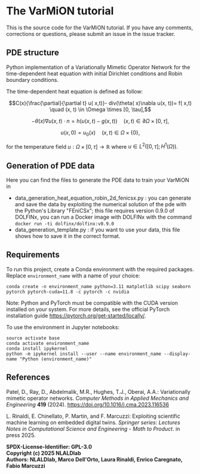 # The VarMiON tutorial
This is the source code for the VarMiON tutorial. If you have any comments, corrections or questions, please submit an issue in the issue tracker.



## PDE structure
Python implementation of a Variationally Mimetic Operator Network for the time-dependent heat equation with initial Dirichlet conditions and Robin boundary conditions.

The time-dependent heat equation is defined as follow:

$$C(x){\frac{\partial}{\partial t} u( x,t)}-  div(\theta( x)\nabla u(x, t))= f( x,t) \quad (x, t) \in \Omega \times [0, \tau],$$

$$-\theta( x)\nabla u(x, t) \cdot  n = h(u(x,t)-g(x,t)) \quad ( x, t) \in \partial \Omega \times [0, \tau],$$
 
$$ u( x,0)= u_0( x)  \quad  (x, t) \in \Omega \times \{ 0 \},$$

for the temperature field $u: \Omega \times [0,\tau] \rightarrow \mathbb R$ where $u \in L^2([0,\tau]; H^1(\Omega))$. 

## Generation of PDE data
Here you can find the files to generate the PDE data to train your VarMiON in

* data_generation_heat_equation_robin_2d_fenicsx.py : you can generate and save the data by exploiting the numerical solution of the pde with the Python's Library "FEniCSx"; this file requires version 0.9.0 of DOLFINx, you can run a Docker image with DOLFINx with the command `docker run -ti dolfinx/dolfinx:v0.9.0`
* data_generation_template.py : if you want to use your data, this file shows how to save it in the correct format.

## Requirements

To run this project, create a Conda environment with the required packages. Replace `environment_name` with a name of your choice:

`conda create -n environment_name python=3.11 matplotlib scipy seaborn pytorch pytorch-cuda=11.8 -c pytorch -c nvidia`

Note: Python and PyTorch must be compatible with the CUDA version installed on your system. For more details, see the official PyTorch installation guide https://pytorch.org/get-started/locally/.

To use the environment in Jupyter notebooks:

`source activate base`  
`conda activate environment_name`  
`conda install ipykernel`  
`python -m ipykernel install --user --name environment_name --display-name "Python (environment_name)"`  


## References

Patel, D., Ray, D., Abdelmalik, M.R., Hughes, T.J., Oberai, A.A.: Variationally mimetic
operator networks. *Computer Methods in Applied Mechanics and Engineering* **419** (2024).
https://doi.org/10.1016/j.cma.2023.116536


L. Rinaldi, E. Chinellato, P. Martin, and F. Marcuzzi: Exploiting scientific machine learning on embedded
digital twins. *Springer series: Lectures Notes in Computational Science and Engineering - Math to Product*. in press 2025.


**SPDX-License-Identifier: GPL-3.0**  
**Copyright (c) 2025 NLALDlab**  
**Authors: NLALDlab, Marco Dell'Orto, Laura Rinaldi, Enrico Caregnato, Fabio Marcuzzi**

